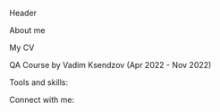 Header

About me

My CV

QA Course by Vadim Ksendzov (Apr 2022 - Nov 2022)

Tools and skills:

Connect with me:








